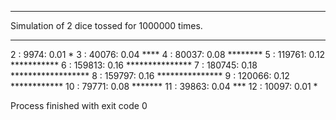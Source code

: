 
***
Simulation of 2 dice tossed for 1000000 times.
***


 2 :     9974: 0.01 *
 3 :    40076: 0.04 ****
 4 :    80037: 0.08 ********
 5 :   119761: 0.12 ***********
 6 :   159813: 0.16 ***************
 7 :   180745: 0.18 ******************
 8 :   159797: 0.16 ***************
 9 :   120066: 0.12 ************
10 :    79771: 0.08 *******
11 :    39863: 0.04 ***
12 :    10097: 0.01 *

Process finished with exit code 0



